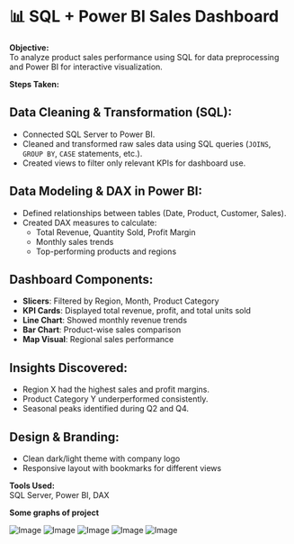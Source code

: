 # 📊 SQL + Power BI Sales Dashboard

**Objective:**  
To analyze product sales performance using SQL for data preprocessing and Power BI for interactive visualization.

**Steps Taken:**

## Data Cleaning & Transformation (SQL):
- Connected SQL Server to Power BI.
- Cleaned and transformed raw sales data using SQL queries (`JOINS`, `GROUP BY`, `CASE` statements, etc.).
- Created views to filter only relevant KPIs for dashboard use.

## Data Modeling & DAX in Power BI:
- Defined relationships between tables (Date, Product, Customer, Sales).
- Created DAX measures to calculate:
  - Total Revenue, Quantity Sold, Profit Margin
  - Monthly sales trends
  - Top-performing products and regions

## Dashboard Components:
- **Slicers**: Filtered by Region, Month, Product Category
- **KPI Cards**: Displayed total revenue, profit, and total units sold
- **Line Chart**: Showed monthly revenue trends
- **Bar Chart**: Product-wise sales comparison
- **Map Visual**: Regional sales performance

## Insights Discovered:
- Region X had the highest sales and profit margins.
- Product Category Y underperformed consistently.
- Seasonal peaks identified during Q2 and Q4.

## Design & Branding:
- Clean dark/light theme with company logo
- Responsive layout with bookmarks for different views

**Tools Used:**  
SQL Server, Power BI, DAX

**Some graphs of project**


![Image](https://github.com/user-attachments/assets/f6370d66-88b7-4300-9ba8-c8c986e5c649) ![Image](https://github.com/user-attachments/assets/4edfeede-71cc-4abe-b601-3b2b01507c7c)
![Image](https://github.com/user-attachments/assets/7268107a-6469-40d7-83a1-e632e0292ded)
![Image](https://github.com/user-attachments/assets/0fd17676-d2f0-438a-bd9c-daae0dd161ea)
![Image](https://github.com/user-attachments/assets/0687d701-b441-44ea-9f2c-c63827897507)
